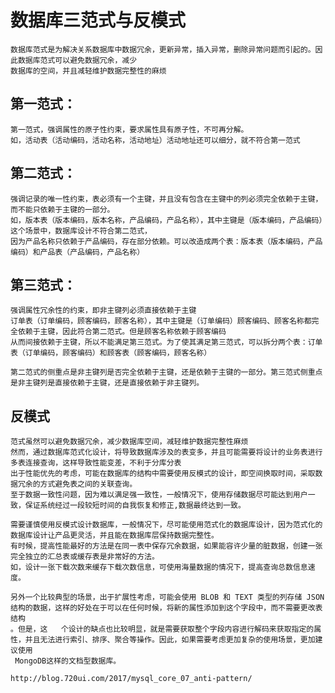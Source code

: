 # 数据库三范式与反模式
	数据库范式是为解决关系数据库中数据冗余，更新异常，插入异常，删除异常问题而引起的。因此数据库范式可以避免数据冗余，减少
	数据库的空间，并且减轻维护数据完整性的麻烦
## 第一范式：
	第一范式，强调属性的原子性约束，要求属性具有原子性，不可再分解。
	如，活动表（活动编码，活动名称，活动地址）活动地址还可以细分，就不符合第一范式
## 第二范式：
	强调记录的唯一性约束，表必须有一个主键，并且没有包含在主键中的列必须完全依赖于主键，而不能只依赖于主键的一部分。
	如，版本表（版本编码，版本名称，产品编码，产品名称），其中主键是（版本编码，产品编码）这个场景中，数据库设计不符合第二范式，
	因为产品名称只依赖于产品编码，存在部分依赖。可以改造成两个表：版本表（版本编码，产品编码）和产品表（产品编码，产品名称）
## 第三范式：
	强调属性冗余性的约束，即非主键列必须直接依赖于主键
	订单表（订单编码，顾客编码，顾客名称），其中主键是（订单编码）顾客编码、顾客名称都完全依赖于主键，因此符合第二范式。但是顾客名称依赖于顾客编码
	从而间接依赖于主键，所以不能满足第三范式。为了使其满足第三范式，可以拆分两个表：订单表（订单编码，顾客编码）和顾客表（顾客编码，顾客名称）

	第二范式的侧重点是非主键列是否完全依赖于主键，还是依赖于主键的一部分。第三范式侧重点是非主键列是直接依赖于主键，还是直接依赖于非主键列。
## 反模式

	范式虽然可以避免数据冗余，减少数据库空间，减轻维护数据完整性麻烦
	然而，通过数据库范式化设计，将导致数据库涉及的表变多，并且可能需要将设计的业务表进行多表连接查询，这样导致性能变差，不利于分库分表
	出于性能优先的考虑，可能在数据库的结构中需要使用反模式的设计，即空间换取时间，采取数据冗余的方式避免表之间的关联查询。
	至于数据一致性问题，因为难以满足强一致性，一般情况下，使用存储数据尽可能达到用户一致，保证系统经过一段较短时间的自我恢复和修正,数据最终达到一致。
	
	需要谨慎使用反模式设计数据库，一般情况下，尽可能使用范式化的数据库设计，因为范式化的数据库设计让产品更灵活，并且能在数据库层保持数据完整性。
	有时候，提高性能最好的方法是在同一表中保存冗余数据，如果能容许少量的脏数据，创建一张完全独立的汇总表或缓存表是非常好的方法。
	如，设计一张下载次数来缓存下载次数信息，可使用海量数据的情况下，提高查询总数信息速度。
	
	另外一个比较典型的场景，出于扩展性考虑，可能会使用 BLOB 和 TEXT 类型的列存储 JSON 结构的数据，这样的好处在于可以在任何时候，将新的属性添加到这个字段中，而不需要更改表结构
	。但是，这	个设计的缺点也比较明显，就是需要获取整个字段内容进行解码来获取指定的属性，并且无法进行索引、排序、聚合等操作。因此，如果需要考虑更加复杂的使用场景，更加建议使用
	 MongoDB这样的文档型数据库。
	
	http://blog.720ui.com/2017/mysql_core_07_anti-pattern/
	
	
	
	
	
	
	
	
	
	
	
	
	
	
	
	
	
	
	
	
	
	
	
	
	
	
	